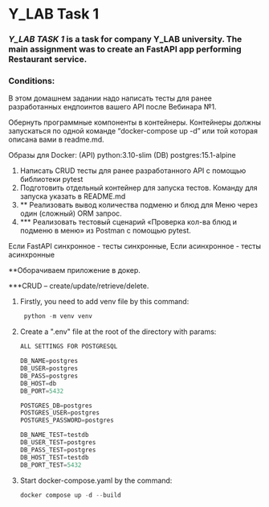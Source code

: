 # Y_LAB Task 1

### *__Y_LAB TASK 1__* is a task for company Y_LAB university. The main assignment was to create an FastAPI app performing Restaurant service.

### Conditions:

В этом домашнем задании надо написать тесты для ранее разработанных ендпоинтов вашего API после Вебинара №1.

Обернуть программные компоненты в контейнеры. Контейнеры должны запускаться по одной команде “docker-compose up -d” или той которая описана вами в readme.md.

Образы для Docker:
(API) python:3.10-slim
(DB) postgres:15.1-alpine

1. Написать CRUD тесты для ранее разработанного API с помощью библиотеки pytest
2. Подготовить отдельный контейнер для запуска тестов. Команду для запуска указать в README.md
3. ** Реализовать вывод количества подменю и блюд для Меню через один (сложный) ORM запрос.
4. *** Реализовать тестовый сценарий «Проверка кол-ва блюд и подменю в меню» из Postman с помощью pytest.

Если FastAPI синхронное - тесты синхронные, Если асинхронное - тесты асинхронные


**Оборачиваем приложение в докер.

***CRUD – create/update/retrieve/delete.
1. Firstly, you need to add venv file by this command:
   ```python 
    python -m venv venv
2. Create a ".env" file at the root of the directory with params:
   ```python
   ALL SETTINGS FOR POSTGRESQL
   
   DB_NAME=postgres
   DB_USER=postgres
   DB_PASS=postgres
   DB_HOST=db
   DB_PORT=5432
   
   POSTGRES_DB=postgres
   POSTGRES_USER=postgres
   POSTGRES_PASSWORD=postgres
   
   DB_NAME_TEST=testdb
   DB_USER_TEST=postgres
   DB_PASS_TEST=postgres
   DB_HOST_TEST=testdb
   DB_PORT_TEST=5432
3. Start docker-compose.yaml by the command:
   ```python
   docker compose up -d --build

